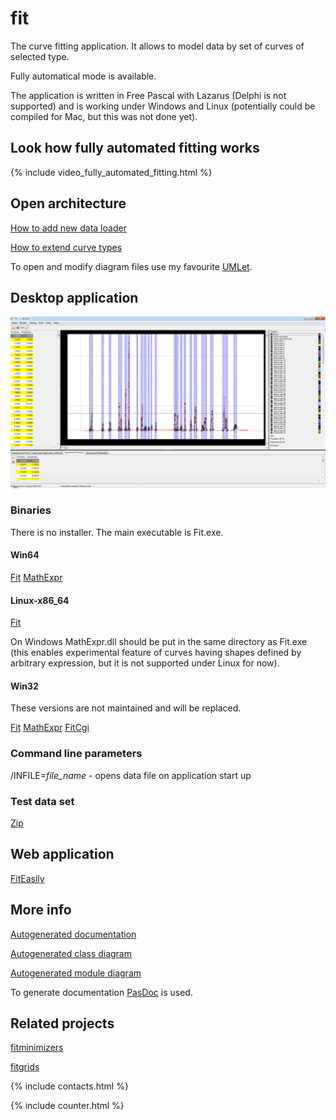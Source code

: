 # fit

The curve fitting application. It allows to model data by set of curves of selected type.

Fully automatical mode is available.

The application is written in Free Pascal with Lazarus (Delphi is not supported) and is working under Windows and Linux (potentially could be compiled for Mac, but this was not done yet).

## Look how fully automated fitting works

{% include video_fully_automated_fitting.html %}

## Open architecture

[How to add new data loader](how-to-extend-data-loaders)

[How to extend curve types](how-to-extend-curve-types)

To open and modify diagram files use my favourite [UMLet](https://www.umlet.com/).

## Desktop application

![Fitting results](assets/images/2018-12-23_13h17_55.png)

### Binaries

There is no installer. The main executable is Fit.exe.

#### Win64

[Fit](https://github.com/dvmorozov/fit/raw/master/Desktop/o/x86_64-win64/Fit-x86_64-win64.exe)
[MathExpr](https://github.com/dvmorozov/fit/raw/master/Desktop/o/x86_64-win64/MathExpr.dll)

#### Linux-x86_64

[Fit](https://github.com/dvmorozov/fit/raw/master/Desktop/o/x86_64-linux/Fit-x86_64-linux)

On Windows MathExpr.dll should be put in the same directory as Fit.exe (this enables experimental feature of curves having shapes defined by arbitrary expression, but it is not supported under Linux for now).

#### Win32

These versions are not maintained and will be replaced.

[Fit](https://github.com/dvmorozov/fit/raw/master/Desktop/o/i386-win32/Fit-i386-win32.exe)
[MathExpr](https://github.com/dvmorozov/fit/raw/master/Desktop/o/i386-win32/MathExpr.dll)
[FitCgi](https://github.com/dvmorozov/fit/raw/master/CgiClient/o/FitCgi/i386-win32/fit.cgi)

### Command line parameters

/INFILE=*file_name* - opens data file on application start up 

### Test data set

[Zip](https://github.com/dvmorozov/fit/raw/master/Data/test_data.zip)

## Web application

[FitEasily](fiteasily.html)

## More info

[Autogenerated documentation](doc/index.html)

[Autogenerated class diagram](doc/GVClasses.png)

[Autogenerated module diagram](doc/GVUses.png)

To generate documentation [PasDoc](https://github.com/pasdoc/pasdoc/wiki) is used.

## Related projects

[fitminimizers](https://dvmorozov.github.io/fitminimizers/)

[fitgrids](https://dvmorozov.github.io/fitgrids/)

{% include contacts.html %}

{% include counter.html %}
